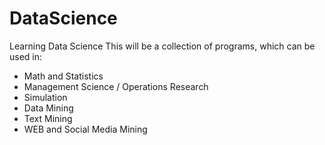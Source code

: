 # DataScience
Learning Data Science
This will be a collection of programs, which can be used in:
- Math and Statistics
- Management Science / Operations Research
- Simulation
- Data Mining
- Text Mining
- WEB and Social Media Mining
